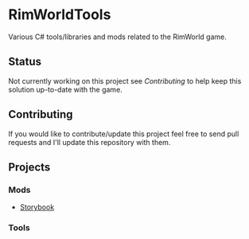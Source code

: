 # RimWorldTools
Various C# tools/libraries and mods related to the RimWorld game.

## Status
Not currently working on this project see *Contributing* to help keep this solution up-to-date with the game.

## Contributing
If you would like to contribute/update this project feel free to send pull requests and I'll update this repository with them.

## Projects

### Mods
* [Storybook]

### Tools
[Storybook]: https://ludeon.com/forums/index.php?topic=22194.0
